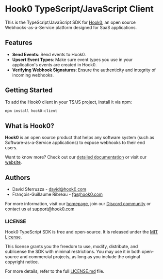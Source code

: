 # Hook0 TypeScript/JavaScript Client

This is the TypeScript/JavaScript SDK for [Hook0](https://www.hook0.com), an open source Webhooks-as-a-Service platform designed for SaaS applications.

## Features

- **Send Events**: Send events to Hook0.
- **Upsert Event Types**: Make sure event types you use in your application's events are created in Hook0.
- **Verifying Webhook Signatures**: Ensure the authenticity and integrity of incoming webhooks.

## Getting Started

To add the Hook0 client in your TS/JS project, install it via npm:

```bash
npm install hook0-client
```

## What is Hook0?

**Hook0** is an open source product that helps any software system (such as Software-as-a-Service applications) to expose webhooks to their end users.

Want to know more? Check out our [detailed documentation](https://documentation.hook0.com/docs/what-is-hook0) or visit our [website](https://hook0.com).

## Authors

- David Sferruzza - [david@hook0.com](mailto:david@hook0.com)
- François-Guillaume Ribreau - [fg@hook0.com](mailto:fg@hook0.com)

For more information, visit our [homepage](https://www.hook0.com/), join our [Discord community](https://www.hook0.com/community) or contact us at [support@hook0.com](mailto:support@hook0.com)

### LICENSE  
Hook0 TypeScript SDK is free and open-source. It is released under the [MIT License](./LICENSE.md).  

This license grants you the freedom to use, modify, distribute, and sublicense the SDK with minimal restrictions. You may use it in both open-source and commercial projects, as long as you include the original copyright notice.  

For more details, refer to the full [LICENSE.md](./LICENSE.md) file.
